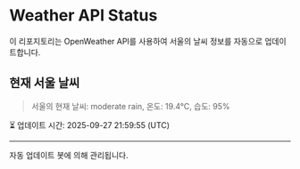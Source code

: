 
# Weather API Status

이 리포지토리는 OpenWeather API를 사용하여 서울의 날씨 정보를 자동으로 업데이트합니다.

## 현재 서울 날씨
> 서울의 현재 날씨: moderate rain, 온도: 19.4°C, 습도: 95%

⏳ 업데이트 시간: 2025-09-27 21:59:55 (UTC)

---
자동 업데이트 봇에 의해 관리됩니다.
